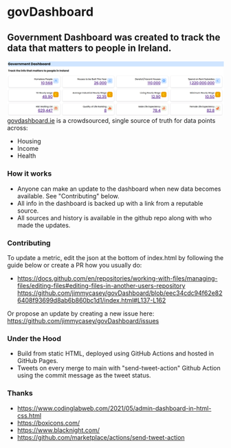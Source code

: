 # govDashboard

## Government Dashboard was created to track the data that matters to people in Ireland.
![](screenshot_dashboard.png)
[govdashboard.ie](https://govdashboard.ie) is a crowdsourced, single source of truth for data points across:
- Housing
- Income
- Health

### How it works

- Anyone can make an update to the dashboard when new data becomes available. See "Contributing" below.
- All info in the dashboard is backed up with a link from a reputable source.
- All sources and history is available in the github repo along with who made the updates.

### Contributing

To update a metric, edit the json at the bottom of index.html by following the guide below or create a PR how you usually do:
- https://docs.github.com/en/repositories/working-with-files/managing-files/editing-files#editing-files-in-another-users-repository
https://github.com/jimmycasey/govDashboard/blob/eec34cdc94f62e826408f93699d8ab6b860bc1d1/index.html#L137-L162

Or propose an update by creating a new issue here: https://github.com/jimmycasey/govDashboard/issues

### Under the Hood

- Build from static HTML, deployed using GitHub Actions and hosted in GitHub Pages.
- Tweets on every merge to main with "send-tweet-action" Github Action using the commit message as the tweet status.

### Thanks
- https://www.codinglabweb.com/2021/05/admin-dashboard-in-html-css.html
- https://boxicons.com/
- https://www.blacknight.com/
- https://github.com/marketplace/actions/send-tweet-action
